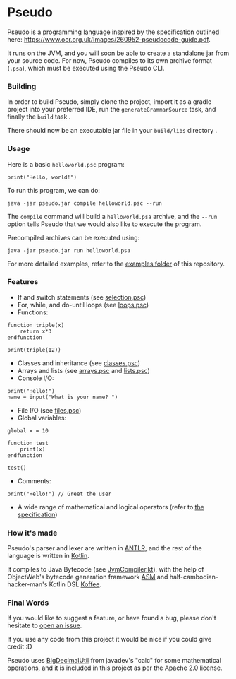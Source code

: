 # Pseudo

Pseudo is a programming language inspired by the specification outlined here: https://www.ocr.org.uk/Images/260952-pseudocode-guide.pdf.

It runs on the JVM, and you will soon be able to create a standalone jar from your source code. For now, Pseudo compiles to its own archive format (`.psa`), which must be executed using the Pseudo CLI.

### Building
In order to build Pseudo, simply clone the project, import it as a gradle project into your preferred IDE, run the `generateGrammarSource` task, and finally the `build` task .

There should now be an executable jar file in your `build/libs` directory .
### Usage
Here is a basic `helloworld.psc` program:
```
print("Hello, world!")
```
To run this program, we can do:

```
java -jar pseudo.jar compile helloworld.psc --run
```

The `compile` command will build a `helloworld.psa` archive, and the `--run` option tells Pseudo that we would also like to execute the program.

Precompiled archives can be executed using:
```
java -jar pseudo.jar run helloworld.psa
```

For more detailed examples, refer to the [examples folder](https://github.com/LlamaLad7/pseudo-kt/tree/master/examples) of this repository.

### Features
* If and switch statements (see [selection.psc](https://github.com/LlamaLad7/pseudo-kt/blob/master/examples/selection.psc))
* For, while, and do-until loops (see [loops.psc](https://github.com/LlamaLad7/pseudo-kt/blob/master/examples/loops.psc))
* Functions:
```
function triple(x)
    return x*3
endfunction

print(triple(12))
```
* Classes and inheritance (see [classes.psc](https://github.com/LlamaLad7/pseudo-kt/blob/master/examples/classes.psc))
* Arrays and lists (see [arrays.psc](https://github.com/LlamaLad7/pseudo-kt/blob/master/examples/arrays.psc) and [lists.psc](https://github.com/LlamaLad7/pseudo-kt/blob/master/examples/lists.psc))
* Console I/O:
```
print("Hello!")
name = input("What is your name? ")
```
* File I/O (see [files.psc](https://github.com/LlamaLad7/pseudo-kt/blob/master/examples/files.psc))
* Global variables:
```
global x = 10

function test
    print(x)
endfunction

test()
```
* Comments:
```
print("Hello!") // Greet the user
```
* A wide range of mathematical and logical operators (refer to [the specification](https://www.ocr.org.uk/Images/260952-pseudocode-guide.pdf))

### How it's made
Pseudo's parser and lexer are written in [ANTLR](https://www.antlr.org/), and the rest of the language is written in [Kotlin](https://kotlinlang.org/).

It compiles to Java Bytecode (see [JvmCompiler.kt](https://github.com/LlamaLad7/pseudo-kt/blob/master/src/main/kotlin/com/llamalad7/pseudo/compilation/JvmCompiler.kt)), with the help of ObjectWeb's bytecode generation framework [ASM](https://asm.ow2.io/) and half-cambodian-hacker-man's Kotlin DSL [Koffee](https://github.com/half-cambodian-hacker-man/Koffee).

### Final Words
If you would like to suggest a feature, or have found a bug, please don't hesitate to [open an issue](https://github.com/LlamaLad7/pseudo-kt/issues/new/choose).

If you use any code from this project it would be nice if you could give credit :D

Pseudo uses [BigDecimalUtil](https://github.com/javadev/calc/blob/master/src/main/java/com/github/calc/BigDecimalUtil.java) from javadev's "calc" for some mathematical operations, and it is included in this project as per the Apache 2.0 license.

